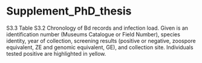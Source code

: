 # Supplement_PhD_thesis
S3.3
Table S3.2 Chronology of Bd records and infection load. Given is an identification number (Museums Catalogue or Field Number), species identity, year of collection, screening results (positive or negative, zoospore equivalent, ZE and genomic equivalent, GE), and collection site. Individuals tested positive are highlighted in yellow.

